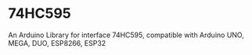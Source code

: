 # 74HC595
An Arduino Library for interface 74HC595, compatible with Arduino UNO, MEGA, DUO, ESP8266, ESP32
